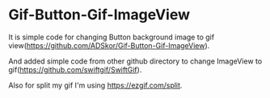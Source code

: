 # Gif-Button-Gif-ImageView

It is simple code for changing Button background image to gif view(https://github.com/ADSkor/Gif-Button-Gif-ImageView). 

And added simple code from other github directory to change ImageView to gif(https://github.com/swiftgif/SwiftGif).

Also for split my gif I'm using https://ezgif.com/split.
